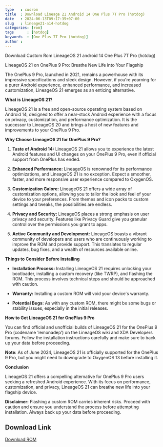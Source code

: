 ```yaml
---
type   : cusrom
title  : Download Lineage 21 Android 14 One Plus 7T Pro (hotdog)
date   : 2024-06-13T09:17:35+07:00
slug   : lineage21-a14-hotdog
categories: [rom]
tags      : [hotdog]
keywords  : [One Plus 7T Pro (hotdog)]
author :
---
```


Download Custom Rom LineageOS 21 android 14 One Plus 7T Pro (hotdog)

LineageOS 21 on OnePlus 9 Pro: Breathe New Life into Your Flagship

The OnePlus 9 Pro, launched in 2021, remains a powerhouse with its impressive specifications and sleek design. However, if you're yearning for a purer Android experience, enhanced performance, and increased customization, LineageOS 21 emerges as an enticing alternative.

**What is LineageOS 21?**

LineageOS 21 is a free and open-source operating system based on Android 14, designed to offer a near-stock Android experience with a focus on privacy, customization, and performance optimization. It is the successor to LineageOS 20 and brings a host of new features and improvements to your OnePlus 9 Pro.

**Why Choose LineageOS 21 for OnePlus 9 Pro?**

1. **Taste of Android 14:** LineageOS 21 allows you to experience the latest Android features and UI changes on your OnePlus 9 Pro, even if official support from OnePlus has ended.

2. **Enhanced Performance:** LineageOS is renowned for its performance optimizations, and LineageOS 21 is no exception. Expect a smoother, faster, and more responsive user experience compared to OxygenOS.

3. **Customization Galore:** LineageOS 21 offers a wide array of customization options, allowing you to tailor the look and feel of your device to your preferences. From themes and icon packs to custom settings and tweaks, the possibilities are endless.

4. **Privacy and Security:** LineageOS places a strong emphasis on user privacy and security. Features like Privacy Guard give you granular control over the permissions you grant to apps.

5. **Active Community and Development:** LineageOS boasts a vibrant community of developers and users who are continuously working to improve the ROM and provide support. This translates to regular updates, bug fixes, and a wealth of resources available online.

**Things to Consider Before Installing**

* **Installation Process:** Installing LineageOS 21 requires unlocking your bootloader, installing a custom recovery (like TWRP), and flashing the ROM. This process involves technical steps and should be approached with caution.

* **Warranty:** Installing a custom ROM will void your device's warranty.

* **Potential Bugs:** As with any custom ROM, there might be some bugs or stability issues, especially in the initial releases.

**How to Get LineageOS 21 for OnePlus 9 Pro**

You can find official and unofficial builds of LineageOS 21 for the OnePlus 9 Pro (codename 'lemonadep') on the LineageOS wiki and XDA Developers forums. Follow the installation instructions carefully and make sure to back up your data before proceeding.

**Note:** As of June 2024, LineageOS 21 is officially supported for the OnePlus 9 Pro, but you might need to downgrade to OxygenOS 13 before installing it.

**Conclusion**

LineageOS 21 offers a compelling alternative for OnePlus 9 Pro users seeking a refreshed Android experience. With its focus on performance, customization, and privacy, LineageOS 21 can breathe new life into your flagship device.

**Disclaimer:** Flashing a custom ROM carries inherent risks. Proceed with caution and ensure you understand the process before attempting installation. Always back up your data before proceeding.


## Download Link
[Download ROM](https://t.me/wahyu6070files/770?single)


